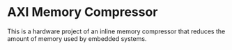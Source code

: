 # AXI Memory Compressor
This is a hardware project of an inline memory compressor that reduces the amount of memory used by embedded systems.
